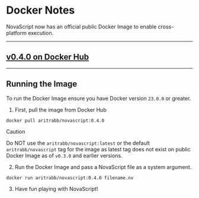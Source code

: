 # Docker Notes

NovaScript now has an official public Docker Image
to enable cross-platform execution.

--- 

## [v0.4.0 on Docker Hub](https://hub.docker.com/r/aritrabb/novascript)

---
## Running the Image

To run the Docker Image ensure you have Docker version
`23.0.0` or greater.

1. First, pull the image from Docker Hub

```shell
docker pull aritrabb/novascript:0.4.0
```

> [!CAUTION]
> Do NOT use the `aritrabb/novascript:latest` or the
> default `aritrabb/novascript` tag for the image as
> latest tag does not exist on public Docker Image as 
> of `v0.3.0` and earlier versions.

2. Run the Docker Image and pass a NovaScript file 
as a system argument.

```shell
docker run aritrabb/novascript:0.4.0 filename.nv
```

3. Have fun playing with NovaScript!

<!--
[![Top Langs](https://github-readme-stats.vercel.app/api/top-langs/?username=repositoir&layout=compact&theme=radical)](https://github.com/repositoir)

[![Ashutosh's github activity graph](https://github-readme-activity-graph.vercel.app/graph?username=repositoir&theme=github)](https://github.com/ashutosh00710/github-readme-activity-graph)

[![GitHub Streak](https://streak-stats.demolab.com?user=repositoir&theme=highcontrast)](https://git.io/streak-stats)

![Code Snippet](https://carbon.now.sh/some-image-link)

[![Typing SVG](https://readme-typing-svg.demolab.com?font=Fira+Code&size=18&duration=4000&color=FF5733&lines=Welcome+to+my+GitHub!;I'm+a+Passionate+Developer;Open+Source+Enthusiast)](https://git.io/typing-svg)

![Metrics](https://github.com/Repositoir/Repositoir/blob/main/github-metrics.svg)

![Jokes Card](https://readme-jokes.vercel.app/api)

![Quote](https://github-readme-quotes.herokuapp.com/quote?theme=dracula&animation=grow_out_in)

![Snake animation](https://github.com/Repositoir/Repositoir/blob/output/github-contribution-grid-snake.svg)

![version](https://img.shields.io/badge/any_text-you_like-bl)
-->